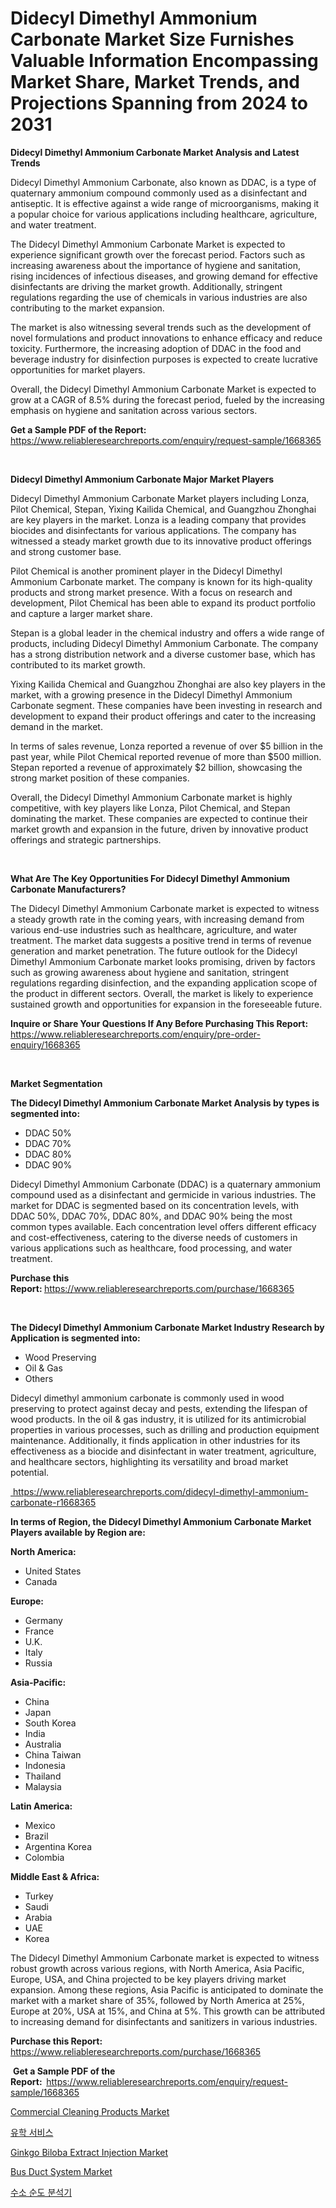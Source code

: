 <p><h1>Didecyl Dimethyl Ammonium Carbonate Market Size Furnishes Valuable Information Encompassing Market Share, Market Trends, and Projections Spanning from 2024 to 2031</h1></p><p><strong>Didecyl Dimethyl Ammonium Carbonate Market Analysis and Latest Trends</strong></p>
<p><p>Didecyl Dimethyl Ammonium Carbonate, also known as DDAC, is a type of quaternary ammonium compound commonly used as a disinfectant and antiseptic. It is effective against a wide range of microorganisms, making it a popular choice for various applications including healthcare, agriculture, and water treatment.</p><p>The Didecyl Dimethyl Ammonium Carbonate Market is expected to experience significant growth over the forecast period. Factors such as increasing awareness about the importance of hygiene and sanitation, rising incidences of infectious diseases, and growing demand for effective disinfectants are driving the market growth. Additionally, stringent regulations regarding the use of chemicals in various industries are also contributing to the market expansion.</p><p>The market is also witnessing several trends such as the development of novel formulations and product innovations to enhance efficacy and reduce toxicity. Furthermore, the increasing adoption of DDAC in the food and beverage industry for disinfection purposes is expected to create lucrative opportunities for market players.</p><p>Overall, the Didecyl Dimethyl Ammonium Carbonate Market is expected to grow at a CAGR of 8.5% during the forecast period, fueled by the increasing emphasis on hygiene and sanitation across various sectors.</p></p>
<p><strong>Get a Sample PDF of the Report:&nbsp;</strong> <a href="https://www.reliableresearchreports.com/enquiry/request-sample/1668365">https://www.reliableresearchreports.com/enquiry/request-sample/1668365</a></p>
<p>&nbsp;</p>
<p><strong>Didecyl Dimethyl Ammonium Carbonate Major Market Players</strong></p>
<p><p>Didecyl Dimethyl Ammonium Carbonate Market players including Lonza, Pilot Chemical, Stepan, Yixing Kailida Chemical, and Guangzhou Zhonghai are key players in the market. Lonza is a leading company that provides biocides and disinfectants for various applications. The company has witnessed a steady market growth due to its innovative product offerings and strong customer base.</p><p>Pilot Chemical is another prominent player in the Didecyl Dimethyl Ammonium Carbonate market. The company is known for its high-quality products and strong market presence. With a focus on research and development, Pilot Chemical has been able to expand its product portfolio and capture a larger market share.</p><p>Stepan is a global leader in the chemical industry and offers a wide range of products, including Didecyl Dimethyl Ammonium Carbonate. The company has a strong distribution network and a diverse customer base, which has contributed to its market growth.</p><p>Yixing Kailida Chemical and Guangzhou Zhonghai are also key players in the market, with a growing presence in the Didecyl Dimethyl Ammonium Carbonate segment. These companies have been investing in research and development to expand their product offerings and cater to the increasing demand in the market.</p><p>In terms of sales revenue, Lonza reported a revenue of over $5 billion in the past year, while Pilot Chemical reported revenue of more than $500 million. Stepan reported a revenue of approximately $2 billion, showcasing the strong market position of these companies.</p><p>Overall, the Didecyl Dimethyl Ammonium Carbonate market is highly competitive, with key players like Lonza, Pilot Chemical, and Stepan dominating the market. These companies are expected to continue their market growth and expansion in the future, driven by innovative product offerings and strategic partnerships.</p></p>
<p>&nbsp;</p>
<p><strong>What Are The Key Opportunities For Didecyl Dimethyl Ammonium Carbonate Manufacturers?</strong></p>
<p><p>The Didecyl Dimethyl Ammonium Carbonate market is expected to witness a steady growth rate in the coming years, with increasing demand from various end-use industries such as healthcare, agriculture, and water treatment. The market data suggests a positive trend in terms of revenue generation and market penetration. The future outlook for the Didecyl Dimethyl Ammonium Carbonate market looks promising, driven by factors such as growing awareness about hygiene and sanitation, stringent regulations regarding disinfection, and the expanding application scope of the product in different sectors. Overall, the market is likely to experience sustained growth and opportunities for expansion in the foreseeable future.</p></p>
<p><strong>Inquire or Share Your Questions If Any Before Purchasing This Report:</strong> <a href="https://www.reliableresearchreports.com/enquiry/pre-order-enquiry/1668365">https://www.reliableresearchreports.com/enquiry/pre-order-enquiry/1668365</a></p>
<p>&nbsp;</p>
<p><strong>Market Segmentation</strong></p>
<p><strong>The Didecyl Dimethyl Ammonium Carbonate Market Analysis by types is segmented into:</strong></p>
<p><ul><li>DDAC 50%</li><li>DDAC 70%</li><li>DDAC 80%</li><li>DDAC 90%</li></ul></p>
<p><p>Didecyl Dimethyl Ammonium Carbonate (DDAC) is a quaternary ammonium compound used as a disinfectant and germicide in various industries. The market for DDAC is segmented based on its concentration levels, with DDAC 50%, DDAC 70%, DDAC 80%, and DDAC 90% being the most common types available. Each concentration level offers different efficacy and cost-effectiveness, catering to the diverse needs of customers in various applications such as healthcare, food processing, and water treatment.</p></p>
<p><strong>Purchase this Report:&nbsp;</strong><a href="https://www.reliableresearchreports.com/purchase/1668365">https://www.reliableresearchreports.com/purchase/1668365</a></p>
<p>&nbsp;</p>
<p><strong>The Didecyl Dimethyl Ammonium Carbonate Market Industry Research by Application is segmented into:</strong></p>
<p><ul><li>Wood Preserving</li><li>Oil & Gas</li><li>Others</li></ul></p>
<p><p>Didecyl dimethyl ammonium carbonate is commonly used in wood preserving to protect against decay and pests, extending the lifespan of wood products. In the oil & gas industry, it is utilized for its antimicrobial properties in various processes, such as drilling and production equipment maintenance. Additionally, it finds application in other industries for its effectiveness as a biocide and disinfectant in water treatment, agriculture, and healthcare sectors, highlighting its versatility and broad market potential.</p></p>
<p><a href="https://www.reliableresearchreports.com/didecyl-dimethyl-ammonium-carbonate-r1668365">&nbsp;https://www.reliableresearchreports.com/didecyl-dimethyl-ammonium-carbonate-r1668365</a></p>
<p><strong>In terms of Region, the Didecyl Dimethyl Ammonium Carbonate Market Players available by Region are:</strong></p>
<p>
    <p> <strong> North America: </strong>
        <ul>
            <li>United States</li>
            <li>Canada</li>
        </ul>
        </p> 
    <p> <strong> Europe: </strong>
        <ul>
            <li>Germany</li>
            <li>France</li>
            <li>U.K.</li>
            <li>Italy</li>
            <li>Russia</li>
        </ul>
        </p> 
    <p> <strong> Asia-Pacific: </strong>
        <ul>
            <li>China</li>
            <li>Japan</li>
            <li>South Korea</li>
            <li>India</li>
            <li>Australia</li>
            <li>China Taiwan</li>
            <li>Indonesia</li>
            <li>Thailand</li>
            <li>Malaysia</li>
        </ul>
        </p> 
    <p> <strong> Latin America: </strong>
        <ul>
            <li>Mexico</li>
            <li>Brazil</li>
            <li>Argentina Korea</li>
            <li>Colombia</li>
        </ul>
        </p> 
    <p> <strong> Middle East & Africa: </strong>
        <ul>
            <li>Turkey</li>
            <li>Saudi</li>
            <li>Arabia</li>
            <li>UAE</li>
            <li>Korea</li>
        </ul>
    </p>
    </p>
<p><p>The Didecyl Dimethyl Ammonium Carbonate market is expected to witness robust growth across various regions, with North America, Asia Pacific, Europe, USA, and China projected to be key players driving market expansion. Among these regions, Asia Pacific is anticipated to dominate the market with a market share of 35%, followed by North America at 25%, Europe at 20%, USA at 15%, and China at 5%. This growth can be attributed to increasing demand for disinfectants and sanitizers in various industries.</p></p>
<p><strong>Purchase this Report: </strong><a href="https://www.reliableresearchreports.com/purchase/1668365">https://www.reliableresearchreports.com/purchase/1668365</a></p>
<p>&nbsp;<strong>Get a Sample PDF of the Report:&nbsp;&nbsp;</strong><a href="https://www.reliableresearchreports.com/enquiry/request-sample/1668365">https://www.reliableresearchreports.com/enquiry/request-sample/1668365</a></p>
<p><strong></strong></p>
<p><p><a href="https://github.com/joannagoyvaerts/Market-Research-Report-List-2/blob/main/commercial-cleaning-products-market.md">Commercial Cleaning Products Market</a></p><p><a href="https://medium.com/@mathieu.rico66/%EC%9C%A0%ED%95%99-%EC%84%9C%EB%B9%84%EC%8A%A4-%EC%8B%9C%EC%9E%A5-%EC%A0%84%EB%A7%9D-%EC%82%B0%EC%97%85-%EA%B0%9C%EC%9A%94-%EB%B0%8F-%EC%98%88%EC%B8%A1-2024%EB%85%84%EB%B6%80%ED%84%B0-2031%EB%85%84-b35240ef2ea8">유학 서비스</a></p><p><a href="https://www.linkedin.com/pulse/ginkgo-biloba-extract-injection-market-furnishes-information-jssye">Ginkgo Biloba Extract Injection Market</a></p><p><a href="https://github.com/abdelrhmankishk22/Market-Research-Report-List-4/blob/main/bus-duct-system-market.md">Bus Duct System Market</a></p><p><a href="https://medium.com/@dudleyferry/%EC%88%98%EC%86%8C-%EC%88%9C%EB%8F%84-%EB%B6%84%EC%84%9D%EA%B8%B0-%EC%8B%9C%EC%9E%A5-2031%EB%85%84%EA%B9%8C%EC%A7%80%EC%9D%98-%ED%8A%B8%EB%A0%8C%EB%93%9C-%EC%98%88%EC%B8%A1-%EB%B0%8F-%EA%B2%BD%EC%9F%81-%EB%B6%84%EC%84%9D-6905246c2fe3">수소 순도 분석기</a></p></p>